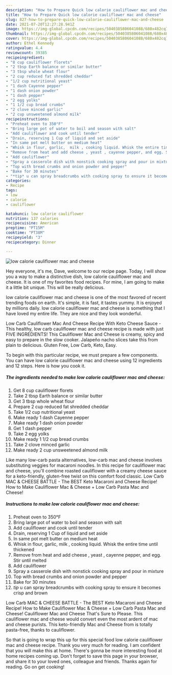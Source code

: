 ```yaml
---
description: "How to Prepare Quick low calorie cauliflower mac and cheese"
title: "How to Prepare Quick low calorie cauliflower mac and cheese"
slug: 827-how-to-prepare-quick-low-calorie-cauliflower-mac-and-cheese
date: 2021-07-20T12:27:28.941Z
image: https://img-global.cpcdn.com/recipes/5040385806041088/680x482cq70/low-calorie-cauliflower-mac-and-cheese-recipe-main-photo.jpg
thumbnail: https://img-global.cpcdn.com/recipes/5040385806041088/680x482cq70/low-calorie-cauliflower-mac-and-cheese-recipe-main-photo.jpg
cover: https://img-global.cpcdn.com/recipes/5040385806041088/680x482cq70/low-calorie-cauliflower-mac-and-cheese-recipe-main-photo.jpg
author: Ethel Kennedy
ratingvalue: 4.4
reviewcount: 39385
recipeingredient:
- "8 cup cauliflower florets"
- "2 tbsp Earth balance or similar butter"
- "3 tbsp whole wheat flour"
- "2 cup reduced fat shredded cheddar"
- "1/2 cup nutritional yeast"
- "1 dash Cayenne pepper"
- "1 dash onion powder"
- "1 dash pepper"
- "2 egg yolks"
- "1 1/2 cup bread crumbs"
- "2 clove minced garlic"
- "2 cup unsweetened almond milk"
recipeinstructions:
- "Preheat oven to 350°F"
- "Bring large pot of water to boil and season with salt"
- "Add cauliflower and cook until tender"
- "Drain, reserving 1 Cup of liquid and set aside"
- "In same pot melt butter on medium heat"
- "Whisk in flour, garlic,  milk , cooking liquid. Whisk the entire time until thickened"
- "Remove from heat and add cheese , yeast , cayenne pepper, and egg. Stir until melted"
- "Add cauliflower"
- "Spray a casserole dish with nonstick cooking spray and pour in mixture"
- "Top with bread crumbs and onion powder and pepper"
- "Bake for 30 minutes"
- "*tip* u can spray breadcrumbs with cooking spray to ensure it becomes crisp and brown"
categories:
- Recipe
tags:
- low
- calorie
- cauliflower

katakunci: low calorie cauliflower 
nutrition: 137 calories
recipecuisine: American
preptime: "PT15M"
cooktime: "PT38M"
recipeyield: "3"
recipecategory: Dinner

---
```



![low calorie cauliflower mac and cheese](https://img-global.cpcdn.com/recipes/5040385806041088/680x482cq70/low-calorie-cauliflower-mac-and-cheese-recipe-main-photo.jpg)

Hey everyone, it's me, Dave, welcome to our recipe page. Today, I will show you a way to make a distinctive dish, low calorie cauliflower mac and cheese. It is one of my favorites food recipes. For mine, I am going to make it a little bit unique. This will be really delicious.

low calorie cauliflower mac and cheese is one of the most favored of recent trending foods on earth. It's simple, it is fast, it tastes yummy. It is enjoyed by millions daily. low calorie cauliflower mac and cheese is something that I have loved my entire life. They are nice and they look wonderful.

Low Carb Cauliflower Mac And Cheese Recipe With Keto Cheese Sauce - This healthy, low carb cauliflower mac and cheese recipe is made with just FIVE INGREDIENTS! This Cauliflower Mac and Cheese is creamy, spicy and easy to prepare in the slow cooker. Jalapeño nacho slices take this from plain to delicious. Gluten Free, Low Carb, Keto, Easy.


To begin with this particular recipe, we must prepare a few components. You can have low calorie cauliflower mac and cheese using 12 ingredients and 12 steps. Here is how you cook it.

<!--inarticleads1-->

##### The ingredients needed to make low calorie cauliflower mac and cheese:

1. Get 8 cup cauliflower florets
1. Take 2 tbsp Earth balance or similar butter
1. Get 3 tbsp whole wheat flour
1. Prepare 2 cup reduced fat shredded cheddar
1. Take 1/2 cup nutritional yeast
1. Make ready 1 dash Cayenne pepper
1. Make ready 1 dash onion powder
1. Get 1 dash pepper
1. Take 2 egg yolks
1. Make ready 1 1/2 cup bread crumbs
1. Take 2 clove minced garlic
1. Make ready 2 cup unsweetened almond milk


Like many low-carb pasta alternatives, low-carb mac and cheese involves substituting veggies for macaroni noodles. In this recipe for cauliflower mac and cheese, you&#39;ll combine roasted cauliflower with a creamy cheese sauce for a keto-friendly, gluten-free twist on this comfort food classic. Low Carb MAC &amp; CHEESE BATTLE - The BEST Keto Macaroni and Cheese Recipe! How to Make Cauliflower Mac &amp; Cheese + Low Carb Pasta Mac and Cheese! 

<!--inarticleads2-->

##### Instructions to make low calorie cauliflower mac and cheese:

1. Preheat oven to 350°F
1. Bring large pot of water to boil and season with salt
1. Add cauliflower and cook until tender
1. Drain, reserving 1 Cup of liquid and set aside
1. In same pot melt butter on medium heat
1. Whisk in flour, garlic,  milk , cooking liquid. Whisk the entire time until thickened
1. Remove from heat and add cheese , yeast , cayenne pepper, and egg. Stir until melted
1. Add cauliflower
1. Spray a casserole dish with nonstick cooking spray and pour in mixture
1. Top with bread crumbs and onion powder and pepper
1. Bake for 30 minutes
1. *tip* u can spray breadcrumbs with cooking spray to ensure it becomes crisp and brown


Low Carb MAC &amp; CHEESE BATTLE - The BEST Keto Macaroni and Cheese Recipe! How to Make Cauliflower Mac &amp; Cheese + Low Carb Pasta Mac and Cheese! Cauliflower Mac and Cheese That&#39;s Sure to Please. This cauliflower mac and cheese would convert even the most ardent of mac and cheese purists. This keto-friendly Mac and Cheese from is totally pasta-free, thanks to cauliflower. 

So that is going to wrap this up for this special food low calorie cauliflower mac and cheese recipe. Thank you very much for reading. I am confident that you will make this at home. There's gonna be more interesting food at home recipes coming up. Don't forget to save this page in your browser, and share it to your loved ones, colleague and friends. Thanks again for reading. Go on get cooking!
